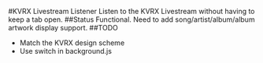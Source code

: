 #KVRX Livestream Listener
Listen to the KVRX Livestream without having to keep a tab open.
##Status
Functional. Need to add song/artist/album/album artwork display support.
##TODO
* Match the KVRX design scheme
* Use switch in background.js